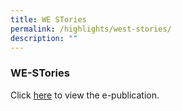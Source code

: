 ```yaml
---
title: WE STories
permalink: /highlights/west-stories/
description: ""
---
```

### WE-STories

Click&nbsp;[here](https://online.fliphtml5.com/obrr/qkde/)&nbsp;to view the e-publication.